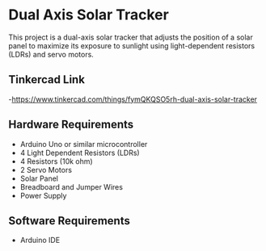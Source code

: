 # Dual Axis Solar Tracker

This project is a dual-axis solar tracker that adjusts the position of a solar panel to maximize its exposure to sunlight using light-dependent resistors (LDRs) and servo motors.

## Tinkercad Link
-https://www.tinkercad.com/things/fymQKQSO5rh-dual-axis-solar-tracker
## Hardware Requirements

- Arduino Uno or similar microcontroller
- 4 Light Dependent Resistors (LDRs)
- 4 Resistors (10k ohm)
- 2 Servo Motors
- Solar Panel
- Breadboard and Jumper Wires
- Power Supply

## Software Requirements

- Arduino IDE
